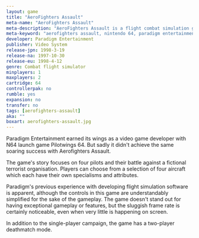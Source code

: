 ```yaml
---
layout: game
title: "AeroFighters Assault"
meta-name: "AeroFighters Assault"
meta-description: "AeroFighters Assault is a flight combat simulation game for the Nintendo. It was developed by Paradigm Entertainment, the same company that made Pilotwings 64."
meta-keyword: "aerofighters assault, nintendo 64, paradigm entertainment"
developer: Paradigm Entertainment
publisher: Video System
release-jpn: 1998-3-19
release-na: 1997-10-30
release-eu: 1998-4-12
genre: Combat flight simulator
minplayers: 1
maxplayers: 2
cartridge: 64
controllerpak: no
rumble: yes
expansion: no
transfer: no
tags: [aerofighters-assault]
aka: ""
boxart: aerofighters-assault.jpg
---
```


Paradigm Entertainment earned its wings as a video game developer with N64 launch game Pilotwings 64. But sadly it didn't achieve the same soaring success with Aerofighters Assault.

The game's story focuses on four pilots and their battle against a fictional terrorist organisation. Players can choose from a selection of four aircraft which each have their own specialisms and attributes.

Paradigm's previous experience with developing flight simulation software is apparent, although the controls in this game are understandably simplified for the sake of the gameplay. The game doesn't stand out for having exceptional gameplay or features, but the sluggish frame rate is certainly noticeable, even when very little is happening on screen.

In addition to the single-player campaign, the game has a two-player deathmatch mode.
